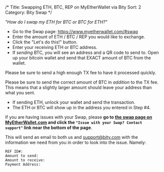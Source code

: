 /*
Title: Swapping ETH, BTC, REP on MyEtherWallet via Bity
Sort: 2
Category: Bity Swap
*/

*"How do I swap my ETH for BTC or BTC for ETH?"*


*  Go to the Swap page: <a href="https://www.myetherwallet.com/#swap" data-cke-saved-href="https://www.myetherwallet.com/#swap">https://www.myetherwallet.com/#swap</a>
*  Enter the amount of ETH / BTC / REP you would like to exchange.
*  Click the "Let's do this!" button.
*  Enter your receiving ETH or BTC address.
*  If *sending* BTC, you will see an address and a QR code to send to. Open up your bitcoin wallet and send that EXACT amount of BTC from the wallet.

Please be sure to send a high enough TX fee to have it processed quickly.

Please be sure to send the correct amount of BTC in *addition* to the TX fee. This means that a slightly larger amount should leave your address than what you sent.

*  If sending ETH, unlock your wallet and send the transaction.
*  The ETH or BTC will show up in the address you entered in Step #4.

If you are having issues with your Swap, please **go to [the swap page on MyEtherWallet.com](https://www.myetherwallet.com/#swap) and click the `"Issue with your Swap? Contact support"` link near the bottom of the page**.

This will send an email to both us and support@bity.com with the information we need from you in order to look into the issue. Namely:

```
REF ID#:
Amount to send:
Amount to receive:
Payment Address:
```
